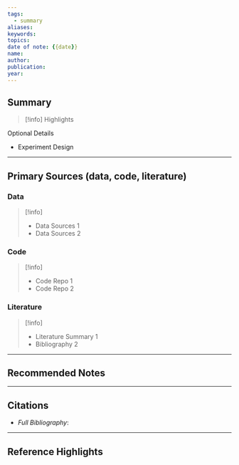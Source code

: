 ```yaml
---
tags: 
  - summary
aliases: 
keywords: 
topics: 
date of note: {{date}}
name: 
author: 
publication: 
year:
---
```


## Summary

>[!info]
>Highlights




Optional Details
- Experiment Design




-----
## Primary Sources (data, code, literature)

### Data

>[!info]
>- Data Sources 1
>- Data Sources 2

### Code

>[!info]
>- Code Repo 1
>- Code Repo 2

### Literature
>[!info]
>- Literature Summary 1
>- Bibliography 2




-----------
##  Recommended Notes


----------
##  Citations

- *Full Bibliography*:



-----------
##  Reference Highlights





